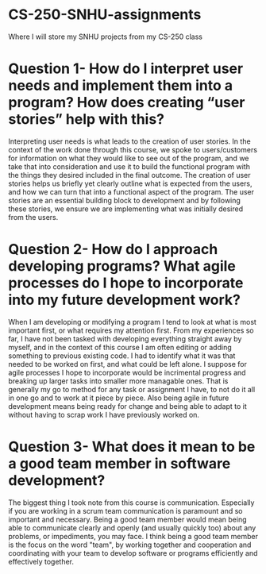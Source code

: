 # CS-250-SNHU-assignments
Where I will store my SNHU projects from my CS-250 class

# Question 1- How do I interpret user needs and implement them into a program? How does creating “user stories” help with this?
Interpreting user needs is what leads to the creation of user stories. In the context of the work done through this course, we spoke to users/customers for information on what they would like to see out of the program, and we take that into consideration and use it to build the functional program with the things they desired included in the final outcome. The creation of user stories helps us briefly yet clearly outline what is expected from the users, and how we can turn that into a functional aspect of the program. The user stories are an essential building block to development and by following these stories, we ensure we are implementing what was initially desired from the users.

# Question 2- How do I approach developing programs? What agile processes do I hope to incorporate into my future development work?
When I am developing or modifying a program I tend to look at what is most important first, or what requires my attention first. From my experiences so far, I have not been tasked with developing everything straight away by myself, and in the context of this course I am often editing or adding something to previous existing code. I had to identify what it was that needed to be worked on first, and what could be left alone.
I suppose for agile processes I hope to incorporate would be incrimental progress and breaking up larger tasks into smaller more managable ones. That is generally my go to method for any task or assignment I have, to not do it all in one go and to work at it piece by piece. Also being agile in future development means being ready for change and being able to adapt to it without having to scrap work I have previously worked on.

# Question 3- What does it mean to be a good team member in software development?
The biggest thing I took note from this course is communication. Especially if you are working in a scrum team communication is paramount and so important and necessary. Being a good team member would mean being able to communicate clearly and openly (and usually quickly too) about any problems, or impediments, you may face. I think being a good team member is the focus on the word "team", by working together and cooperation and coordinating with your team to develop software or programs efficiently and effectively together.

